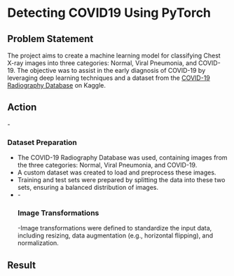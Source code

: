 # Detecting COVID19 Using PyTorch 

## Problem Statement 
The project aims to create a machine learning model for classifying Chest X-ray images into three categories: Normal, Viral Pneumonia, and COVID-19. The objective was to assist in the early diagnosis of COVID-19 by leveraging deep learning techniques and a dataset from the [COVID-19 Radiography Database](https://www.kaggle.com/datasets/tawsifurrahman/covid19-radiography-database) on Kaggle.


## Action 
-<h3>Dataset Preparation</h3>
 - The COVID-19 Radiography Database was used, containing images from the three categories: Normal, Viral Pneumonia, and COVID-19. 
 - A custom dataset was created to load and preprocess these images.
 - Training and test sets were prepared by splitting the data into these two sets, ensuring a balanced distribution of images.
 - -<h3>Image Transformations</h3>
-Image transformations were defined to standardize the input data, including resizing, data augmentation (e.g., horizontal flipping), and normalization.

## Result



